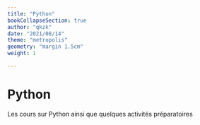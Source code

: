 ```yaml
---
title: "Python"
bookCollapseSection: true
author: "qkzk"
date: "2021/08/14"
theme: "metropolis"
geometry: "margin 1.5cm"
weight: 1

---
```


# Python

Les cours sur Python ainsi que quelques activités préparatoires

